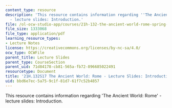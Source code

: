```yaml
---
content_type: resource
description: 'This resource contains information regarding ''The Ancient World: Rome''
  - lecture slides: Introduction.'
file: /ol-ocw-studio-app/courses/21h-132-the-ancient-world-rome-spring-2017/bbd6e7ec5a759c1f81d761f7c52b4857_MIT21H_132S17_Introduction.pdf
file_size: 1333068
file_type: application/pdf
learning_resource_types:
- Lecture Notes
license: https://creativecommons.org/licenses/by-nc-sa/4.0/
ocw_type: OCWFile
parent_title: Lecture Slides
parent_type: CourseSection
parent_uid: 71d84178-cb81-565a-fb72-896685022491
resourcetype: Document
title: '21H.132S17 The Ancient World: Rome - Lecture Slides: Introduction'
uid: bbd6e7ec-5a75-9c1f-81d7-61f7c52b4857
---
```

This resource contains information regarding 'The Ancient World: Rome' - lecture slides: Introduction.